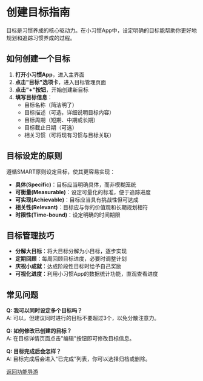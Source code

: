 # 创建目标指南

目标是习惯养成的核心驱动力。在小习惯App中，设定明确的目标能帮助你更好地规划和追踪习惯养成的过程。

## 如何创建一个目标

1. **打开小习惯App**，进入主界面
2. **点击"目标"选项卡**，进入目标管理页面
3. **点击"+"按钮**，开始创建新目标
4. **填写目标信息**：
   - 目标名称（简洁明了）
   - 目标描述（可选，详细说明目标内容）
   - 目标周期（短期、中期或长期）
   - 目标截止日期（可选）
   - 相关习惯（可将现有习惯与目标关联）

## 目标设定的原则

遵循SMART原则设定目标，使其更容易实现：
- **具体(Specific)**：目标应当明确具体，而非模糊笼统
- **可衡量(Measurable)**：设定可量化的标准，便于追踪进度
- **可实现(Achievable)**：目标应当具有挑战性但可达成
- **相关性(Relevant)**：目标应与你的价值观和长期规划相符
- **时限性(Time-bound)**：设定明确的时间期限

## 目标管理技巧

- **分解大目标**：将大目标分解为小目标，逐步实现
- **定期回顾**：每周回顾目标进度，必要时调整计划
- **庆祝小成就**：达成阶段性目标时给予自己奖励
- **可视化进度**：利用小习惯App的数据统计功能，直观查看进度

## 常见问题

**Q: 我可以同时设定多个目标吗？**  
A: 可以，但建议同时进行的目标不要超过3个，以免分散注意力。

**Q: 如何修改已创建的目标？**  
A: 在目标详情页面点击"编辑"按钮即可修改目标信息。

**Q: 目标完成后会怎样？**  
A: 目标完成后会进入"已完成"列表，你可以选择归档或删除。

[返回功能导游](/FunctionGuider.md)